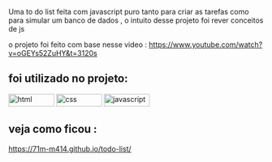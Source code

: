  Uma to do list feita com javascript puro  tanto para criar as tarefas como para simular um banco de dados , o intuito desse projeto foi rever conceitos de js
  
  o projeto foi feito com base nesse video : https://www.youtube.com/watch?v=oGEYs52ZuHY&t=3120s
 
 ## foi utilizado no projeto:
 
 
<img src="https://img.shields.io/badge/HTML5-E34F26?style=for-the-badge&logo=html5&logoColor=white" alt="html" width="90" height="25" />
<img src="https://img.shields.io/badge/CSS3-1572B6?style=for-the-badge&logo=css3&logoColor=white" alt="css" width="90" height="25" />
<img src="https://img.shields.io/badge/JavaScript-323330?style=for-the-badge&logo=javascript&logoColor=F7DF1E" alt="javascript" width="90" height="25" />

## veja como ficou :

 https://71m-m414.github.io/todo-list/
